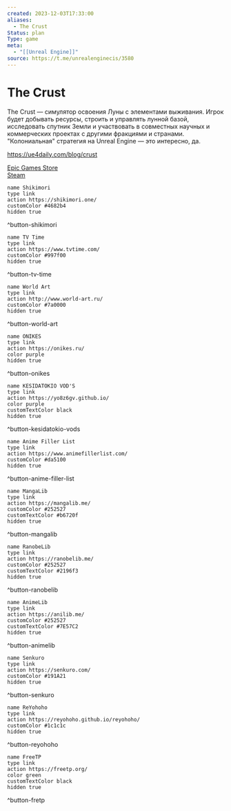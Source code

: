 ```yaml
---
created: 2023-12-03T17:33:00
aliases:
  - The Crust
Status: plan
Type: game
meta:
  - "[[Unreal Engine]]"
source: https://t.me/unrealenginecis/3580
---
```


# The Crust

The Crust — симулятор освоения Луны с элементами выживания.
Игрок будет добывать ресурсы, строить и управлять лунной базой, исследовать спутник Земли и участвовать в совместных научных и коммерческих проектах с другими фракциями и странами. "Колониальная" стратегия на Unreal Engine — это интересно, да.

https://ue4daily.com/blog/crust

[Epic Games Store](https://store.epicgames.com/en-US/p/the-crust-17f0f9)  
[Steam](https://store.steampowered.com/app/1465470/The_Crust/)


```button
name Shikimori
type link
action https://shikimori.one/
customColor #4682b4
hidden true
```
^button-shikimori

```button
name TV Time
type link
action https://www.tvtime.com/
customColor #997f00
hidden true
```
^button-tv-time

```button
name World Art
type link
action http://www.world-art.ru/
customColor #7a0000
hidden true
```
^button-world-art

```button
name ONIKES
type link
action https://onikes.ru/
color purple
hidden true
```
^button-onikes

```button
name KESIDATOKIO VOD'S
type link
action https://yo8z6gv.github.io/
color purple
customTextColor black
hidden true
```
^button-kesidatokio-vods

```button
name Anime Filler List
type link
action https://www.animefillerlist.com/
customColor #da5100
hidden true
```
^button-anime-filler-list

```button
name MangaLib
type link
action https://mangalib.me/
customColor #252527
customTextColor #b6720f
hidden true
```
^button-mangalib

```button
name RanobeLib
type link
action https://ranobelib.me/
customColor #252527
customTextColor #2196f3
hidden true
```
^button-ranobelib

```button
name AnimeLib
type link
action https://anilib.me/
customColor #252527
customTextColor #7E57C2
hidden true
```
^button-animelib

```button
name Senkuro
type link
action https://senkuro.com/
customColor #191A21
hidden true
```
^button-senkuro

```button
name ReYohoho
type link
action https://reyohoho.github.io/reyohoho/
customColor #1c1c1c
hidden true
```
^button-reyohoho

```button
name FreeTP
type link
action https://freetp.org/
color green
customTextColor black
hidden true
```
^button-fretp
